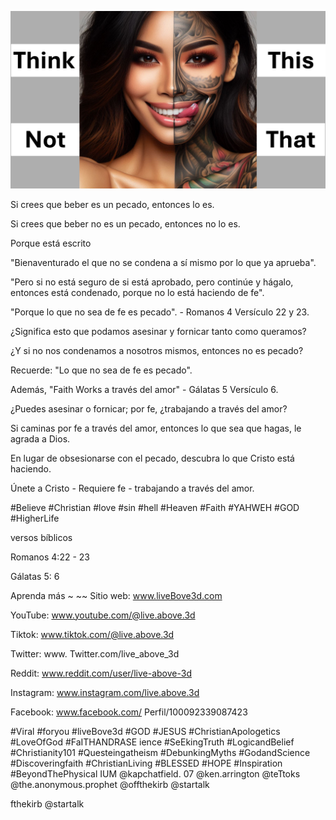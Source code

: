 ![Video cover image](../cover.jpg "cover photo")

Si crees que beber es un pecado, entonces lo es.

Si crees que beber no es un pecado, entonces no lo es.

Porque está escrito

"Bienaventurado el que no se condena a sí mismo por lo que ya aprueba".

"Pero si no está seguro de si está aprobado, pero continúe y hágalo, entonces está condenado, porque no lo está haciendo de fe".

"Porque lo que no sea de fe es pecado". - Romanos 4 Versículo 22 y 23.

¿Significa esto que podamos asesinar y fornicar tanto como queramos?

¿Y si no nos condenamos a nosotros mismos, entonces no es pecado?

Recuerde: "Lo que no sea de fe es pecado".

Además, "Faith Works a través del amor" - Gálatas 5 Versículo 6.

¿Puedes asesinar o fornicar; por fe, ¿trabajando a través del amor?

Si caminas por fe a través del amor, entonces lo que sea que hagas, le agrada a Dios.

En lugar de obsesionarse con el pecado, descubra lo que Cristo está haciendo.

Únete a Cristo - Requiere fe - trabajando a través del amor.

#Believe #Christian #love #sin #hell #Heaven #Faith #YAHWEH #GOD #HigherLife


versos bíblicos

Romanos 4:22 - 23

Gálatas 5: 6


Aprenda más ~ ~~ Sitio web: www.liveBove3d.com

YouTube: www.youtube.com/@live.above.3d

Tiktok: www.tiktok.com/@live.above.3d

Twitter: www. Twitter.com/live_above_3d

Reddit: www.reddit.com/user/live-above-3d

Instagram: www.instagram.com/live.above.3d

Facebook: www.facebook.com/ Perfil/100092339087423

#Viral #foryou #liveBove3d #GOD #JESUS ​​#ChristianApologetics #LoveOfGod #FaITHANDRASE ience #SeEkingTruth #LogicandBelief #Christianity101 #Questeingatheism #DebunkingMyths #GodandScience #Discoveringfaith #ChristianLiving #BLESSED #HOPE #Inspiration #BeyondThePhysical IUM @kapchatfield. 07 @ken.arrington @teTtoks @the.anonymous.prophet @offthekirb @startalk

fthekirb @startalk



